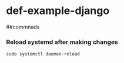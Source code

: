 # def-example-django

##commnads
### Reload systemd after making changes
```
sudo systemctl daemon-reload  
```
